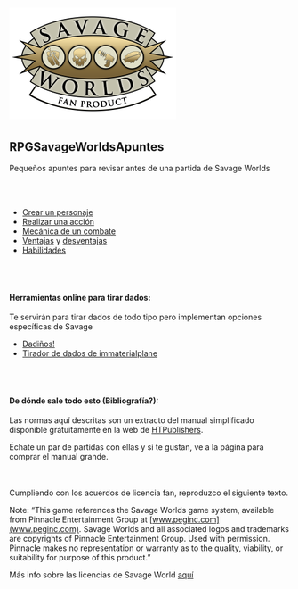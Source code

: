 
# ![Savage Worlds!](img/logo.png)
## RPGSavageWorldsApuntes
Pequeños apuntes para revisar antes de una partida de Savage Worlds


<br><br>

- [Crear un personaje](creacionpjsw.md)
- [Realizar una acción](acciones.md)
- [Mecánica de un combate](combate.md)
- [Ventajas](ventajas.md) y [desventajas](desventajas.md)
- [Habilidades](habilidades.md)


<br>
<br>  

#### Herramientas online para tirar dados:

Te servirán para tirar dados de todo tipo pero implementan opciones específicas de Savage

- [Dadiños!](https://dados.tr4ck.net/#!/board)
- [Tirador de dados de immaterialplane](https://immaterialplane.com/apps/swdr/)
<br>
<br>

#### De dónde sale todo esto (Bibliografía?):

Las normas aquí descritas son un extracto del manual simplificado disponible gratuitamente en la web de [HTPublishers](https://htpublishers.es/). 

Échate un par de partidas con ellas y si te gustan, ve a la página para comprar el manual grande.
<br><br><br>

Cumpliendo con los acuerdos de licencia fan, reproduzco el siguiente texto.

Note: “This game references the Savage Worlds game system, available from Pinnacle Entertainment Group at [www.peginc.com](www.peginc.com). Savage Worlds and all associated logos and trademarks are copyrights of Pinnacle Entertainment Group. Used with permission. Pinnacle makes no representation or warranty as to the quality, viability, or suitability for purpose of this product.”

Más info sobre las licencias de Savage World [aquí](https://htpublishers.es/licencias-para-savage-worlds/)